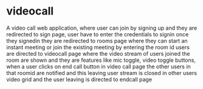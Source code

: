 # videocall
A video call web application, where user can join by signing up and they are redirected to sign page, user have to enter the credentials to signin
once they signedin they are redirected to rooms page where they can start an instant meeting or join the existing meeting by entering the room id
users are directed to videocall page where the video stream of users joined the room are shown and they are features like mic toggle, video toggle buttons, when a user clicks on end call button in video call page
the other users in that roomid are notified and this leaving user stream is closed in other users video grid and the user leaving is directed to endcall page
